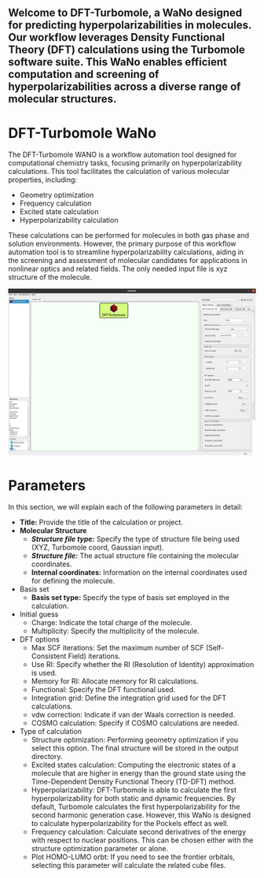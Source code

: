 **Welcome to DFT-Turbomole, a WaNo designed for predicting hyperpolarizabilities in molecules. Our workflow leverages Density Functional Theory (DFT) calculations using the Turbomole software suite. This WaNo enables efficient computation and screening of hyperpolarizabilities across a diverse range of molecular structures.**
---
# DFT-Turbomole WaNo

The DFT-Turbomole WANO is a workflow automation tool designed for computational chemistry tasks, focusing primarily on hyperpolarizability calculations. This tool facilitates the calculation of various molecular properties, including:
- Geometry optimization
- Frequency calculation
- Excited state calculation
- Hyperpolarizability calculation

These calculations can be performed for molecules in both gas phase and solution environments. However, the primary purpose of this workflow automation tool is to streamline hyperpolarizability calculations, aiding in the screening and assessment of molecular candidates for applications in nonlinear optics and related fields. The only needed input file is xyz structure of the molecule.

![Alt Text](dft.png)

# Parameters
In this section, we will explain each of the following parameters in detail:
- **Title:** Provide the title of the calculation or project.
- **Molecular Structure**
    - _**Structure file type:**_ Specify the type of structure file being used (XYZ, Turbomole coord, Gaussian input).
    - _**Structure file:**_ The actual structure file containing the molecular coordinates.
    - **Internal coordinates:** Information on the internal coordinates used for defining the molecule.
- Basis set
    - **Basis set type:** Specify the type of basis set employed in the calculation.
- Initial guess
    - Charge: Indicate the total charge of the molecule.
    - Multiplicity: Specify the multiplicity of the molecule.
- DFT options
    - Max SCF iterations: Set the maximum number of SCF (Self-Consistent Field) iterations.
    - Use RI: Specify whether the RI (Resolution of Identity) approximation is used.
    - Memory for RI: Allocate memory for RI calculations.
    - Functional: Specify the DFT functional used.
    - Integration grid: Define the integration grid used for the DFT calculations.
    - vdw correction: Indicate if van der Waals correction is needed.
    - COSMO calculation: Specify if COSMO calculations are needed.
- Type of calculation
    - Structure optimization: Performing geometry optimization if you select this option. The final structure will be stored in the output directory.
    - Excited states calculation: Computing the electronic states of a molecule that are higher in energy than the ground state using the Time-Dependent Density Functional Theory (TD-DFT) method.
    - Hyperpolarizability: DFT-Turbomole is able to calculate the first hyperpolarizability for both static and dynamic frequencies. By default, Turbomole calculates the first hyperpolarizability for the second harmonic generation case. However, this WaNo is designed to calculate hyperpolarizability for the Pockels effect as well.
    - Frequency calculation: Calculate second derivatives of the energy with respect to nuclear positions. This can be chosen either with the structure optimization parameter or alone.
    - Plot HOMO-LUMO orbt:  If you need to see the frontier orbitals, selecting this parameter will calculate the related cube files.
